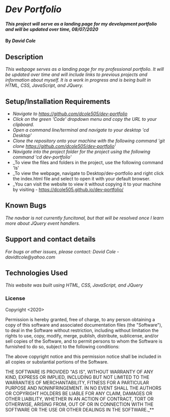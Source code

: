 # _Dev Portfolio_

#### _This project will serve as a landing page for my development portfolio and will be updated over time, 08/07/2020_

#### By _**David Cole**_

## Description

_This webpage serves as a landing page for my professional portfolio. It will be updated over time and will include links to previous projects and information about myself. It is a work in progress and is being built in HTML, CSS, JavaScript, and JQuery._

## Setup/Installation Requirements

* _Navigate to https://github.com/dcole505/dev-portfolio_
* _Click on the green 'Code' dropdown menu and copy the URL to your clipboard._
* _Open a command line/terminal and navigate to your desktop 'cd Desktop'_
* _Clone the repository onto your machine with the following command 'git clone https://github.com/dcole505/dev-portfolio'_
* _Navigate into the project folder for the project using the following command 'cd dev-portfolio'_
* _To view the files and folders in the project, use the following command 'ls'
* _To view the webpage, navigate to Desktop/dev-portfolio and right click the index.html file and select to open it with your default browser.
* _You can visit the website to view it without copying it to your machine by visiting - https://dcole505.github.io/dev-portfolio/


## Known Bugs

_The navbar is not currently funcitonal, but that will be resolved once I learn more about JQuery event handlers._

## Support and contact details

_For bugs or other issues, please contact: David Cole - davidtcole@yahoo.com_

## Technologies Used

_This website was built using HTML, CSS, JavaScript, and JQuery_

### License

Copyright <2020> <David Cole>

Permission is hereby granted, free of charge, to any person obtaining a copy of this software and associated documentation files (the "Software"), to deal in the Software without restriction, including without limitation the rights to use, copy, modify, merge, publish, distribute, sublicense, and/or sell copies of the Software, and to permit persons to whom the Software is furnished to do so, subject to the following conditions:

The above copyright notice and this permission notice shall be included in all copies or substantial portions of the Software.

THE SOFTWARE IS PROVIDED "AS IS", WITHOUT WARRANTY OF ANY KIND, EXPRESS OR IMPLIED, INCLUDING BUT NOT LIMITED TO THE WARRANTIES OF MERCHANTABILITY, FITNESS FOR A PARTICULAR PURPOSE AND NONINFRINGEMENT. IN NO EVENT SHALL THE AUTHORS OR COPYRIGHT HOLDERS BE LIABLE FOR ANY CLAIM, DAMAGES OR OTHER LIABILITY, WHETHER IN AN ACTION OF CONTRACT, TORT OR OTHERWISE, ARISING FROM, OUT OF OR IN CONNECTION WITH THE SOFTWARE OR THE USE OR OTHER DEALINGS IN THE SOFTWARE._**